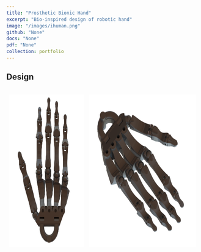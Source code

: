 ```yaml
---
title: "Prosthetic Bionic Hand"
excerpt: "Bio-inspired design of robotic hand"
image: "/images/ihuman.png" 
github: "None"
docs: "None"
pdf: "None"
collection: portfolio
---
```

## Design

<table style="width:100%;border:0px;border-spacing:0px;border-collapse:separate;margin-right:auto;margin-left:auto;">
  <tbody>
    <tr>
      <td>
        <p align="center"><img src="/images/hand.PNG" height="400"/></p>
      </td>
      <td>
        <p align="center"><img src="/images/hand2.PNG" height="400"/></p>
      </td>
    </tr>
  </tbody>
</table>
